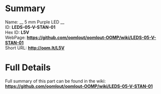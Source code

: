 
Summary
=================
  
Name: __ 5 mm Purple LED __    
ID: __LEDS-05-V-STAN-01__   
Hex ID: __L5V__   
WebPage: __https://github.com/oomlout/oomlout-OOMP/wiki/LEDS-05-V-STAN-01__   
Short URL: __http://oom.lt/L5V__   

Full Details
==========================
Full summary of this part can be found in the wiki:   
__https://github.com/oomlout/oomlout-OOMP/wiki/LEDS-05-V-STAN-01__    

